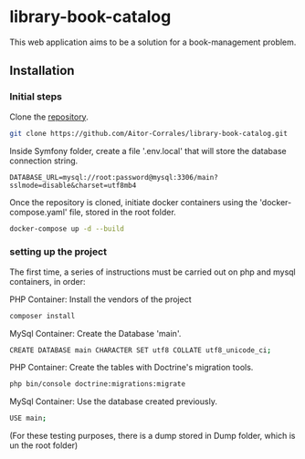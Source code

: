 # library-book-catalog

This web application aims to be a solution for a book-management problem.

## Installation

### Initial steps

Clone the [repository](https://github.com/Aitor-Corrales/library-book-catalog).

```bash
git clone https://github.com/Aitor-Corrales/library-book-catalog.git
```

Inside Symfony folder, create a file '.env.local' that will store the database connection string.

```text
DATABASE_URL=mysql://root:password@mysql:3306/main?sslmode=disable&charset=utf8mb4
```

Once the repository is cloned, initiate docker containers using the 'docker-compose.yaml' file, stored in the root
folder.

```bash
docker-compose up -d --build
```

### setting up the project

The first time, a series of instructions must be carried out on php and mysql containers, in order:

PHP Container: Install the vendors of the project

```bash
composer install
```

MySql Container: Create the Database 'main'.

```bash
CREATE DATABASE main CHARACTER SET utf8 COLLATE utf8_unicode_ci;
```

PHP Container: Create the tables with Doctrine's migration tools.

```bash
php bin/console doctrine:migrations:migrate
```

MySql Container: Use the database created previously.

```bash
USE main;
```

(For these testing purposes, there is a dump stored in Dump folder, which is un the root folder)